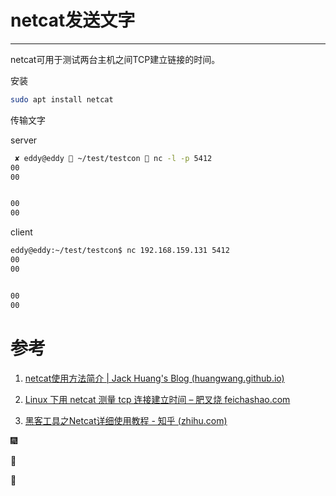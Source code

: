 # netcat发送文字

---

netcat可用于测试两台主机之间TCP建立链接的时间。

安装

```bash
sudo apt install netcat
```



传输文字

server

```bash
 ✘ eddy@eddy  ~/test/testcon  nc -l -p 5412
00
00


00
00
```

client

```bash
eddy@eddy:~/test/testcon$ nc 192.168.159.131 5412
00
00


00
00

```



# 参考

1. [netcat使用方法简介 | Jack Huang's Blog (huangwang.github.io)](https://huangwang.github.io/2019/09/22/netcat使用方法简介/)

2. [Linux 下用 netcat 测量 tcp 连接建立时间 – 肥叉烧 feichashao.com](https://feichashao.com/nc_tcp_time/#more-1966)

3. [黑客工具之Netcat详细使用教程 - 知乎 (zhihu.com)](https://zhuanlan.zhihu.com/p/397058259)





🎆

🎄

🥌